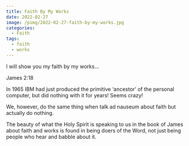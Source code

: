 ```yaml
---
title: Faith By My Works
date: 2022-02-27
image: /pimg/2022-02-27-faith-by-my-works.jpg
categories:
  - Faith
tags:
  - faith
  - works
---
```


I will show you my faith by my works…

James 2:18



In 1965 IBM had just produced the primitive ‘ancestor’ of the personal computer, but did nothing with it for years! Seems crazy!

We, however, do the same thing when talk ad nauseum about faith but actually do nothing.

The beauty of what the Holy Spirit is speaking to us in the book of James about faith and works is found in being doers of the Word, not just being people who hear and babble about it.





